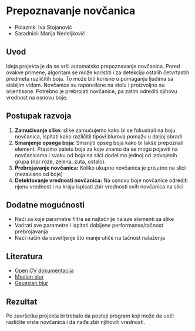# Prepoznavanje novčanica

- Polaznik: Iva Stojanović
- Saradnici: Marija Nedeljković

## Uvod

Ideja projekta je da se vrši automatsko prepoznavanje novčanica. Pored
ovakve primene, algoritam se može koristiti i za detekciju ostalih
četvrtastih predmeta različitih boja. To može biti korisno u pomaganju
ljudima sa slabijim vidom. Novčanice su rapoređene na stolu i
proizvoljno su orjentisane. Potrebno je prebrojati novčanice, pa zatim
odrediti njihovu vrednost na osnovu boje.

## Postupak razvoja

1. **Zamućivanje slike:** slike zamućujemo kako bi se fokusirali na boju novčanica, ispitati kako različitii tipovi blurova pomažu u daljoj obradi 
2.  **Smanjenje opsega boja:** Smanjiti opseg boja kako bi lakše prepoznali element. Pravimo paletu boja za koje znamo da se mogu pojaviti na novčanicama i svaku od boja na slici dodelimo jednoj od izdvojenih grupa (npr roze, zelena, zuta, ostalo).
3.  **Prebrojavanje novčanica:** Koliko ukupno novčanica je prisutno na slici (nezavisno od boje)
4.  **Detektovanje vrednosti novčanica:** Na osnovu boje novčanice odrediti njenu vrednost i na kraju ispisati zbir vrednosti svih novčanica na slici

## Dodatne mogućnosti

- Naći za koje parametre filtra se najtačnije nalaze elementi sa slike
- Varirati sve parametre i ispitati dobijene performanse/tačnost prebrojavanja
- Naći način da osvetljenje što manje utiče na tačnost nalaženja

## Literatura

- [Open CV dokumentacija](https://pypi.org/project/opencv-python/)
- [Median blur](https://en.wikipedia.org/wiki/Median_filter)
- [Gaussian blur](https://en.wikipedia.org/wiki/Gaussian_blur)

## Rezultat

Po završetku projekta bi trebalo da postoji program koji može da uoči
različite vrste novčanica i da nađe zbir njihovih vrednosti.

